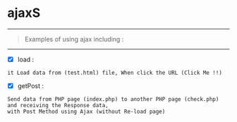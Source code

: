 # ajaxS
---
> Examples of using ajax including : 
---

 - [x] load : 
 ```
 it Load data from (test.html) file, When click the URL (Click Me !!)
```

- [x] getPost :

``` 
Send data from PHP page (index.php) to another PHP page (check.php) and receiving the Response data, 
with Post Method using Ajax (without Re-load page)
 ```
